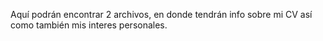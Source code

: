 Aquí podrán encontrar 2 archivos, en donde tendrán info sobre mi CV así como también mis interes personales. 
